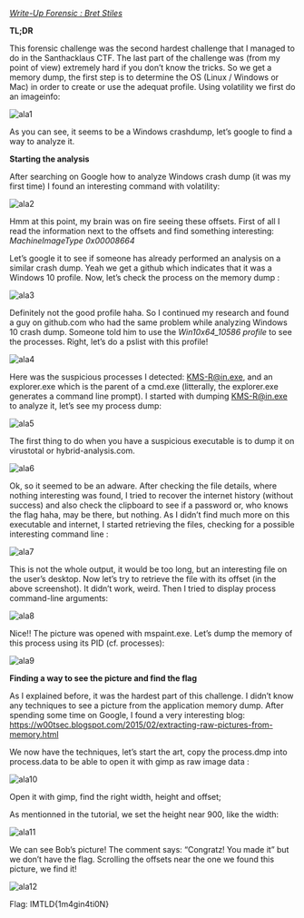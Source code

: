 <u>*Write-Up Forensic : Bret Stiles*</u>

**TL;DR**

This forensic challenge was the second hardest challenge that I managed to do in the Santhacklaus CTF. The last part of the challenge was (from my point of view) extremely hard if you don’t know the tricks. So we get a memory dump, the first step is to determine the OS (Linux / Windows or Mac) in order to create or use the adequat profile. Using volatility we first do an imageinfo:

![ala1](/home/storm/.config/libreoffice/4/user/gallery/ala1.png)

As you can see, it seems to be a Windows crashdump, let’s google to find a way to analyze it.

**Starting the analysis**

After searching on Google how to analyze Windows crash dump (it was my first time) I found an interesting command with volatility:

![ala2](/home/storm/.config/libreoffice/4/user/gallery/ala2.png)

Hmm at this point, my brain was on fire seeing these offsets. First of all I read the information next to the offsets and find something interesting: *MachineImageType 0x00008664*

Let’s google it to see if someone has already performed an analysis on a similar crash dump. Yeah we get a github which indicates that it was a Windows 10 profile. Now, let’s check the process on the memory dump :

![ala3](/home/storm/.config/libreoffice/4/user/gallery/ala3.png)

Definitely not the good profile haha. So I continued my research and found a guy on github.com who had the same problem while analyzing Windows 10 crash dump. Someone told him to use the *Win10x64\_10586 profile* to see the processes. Right, let’s do a pslist with this profile!

![ala4](/home/storm/.config/libreoffice/4/user/gallery/ala4.png)

Here was the suspicious processes I detected: <KMS-R@in.exe>, and an explorer.exe which is the parent of a cmd.exe (litterally, the explorer.exe generates a command line prompt). I started with dumping <KMS-R@in.exe> to analyze it, let’s see my process dump:

![ala5](/home/storm/.config/libreoffice/4/user/gallery/ala5.png)

The first thing to do when you have a suspicious executable is to dump it on virustotal or hybrid-analysis.com.

![ala6](/home/storm/.config/libreoffice/4/user/gallery/ala6.png)

Ok, so it seemed to be an adware. After checking the file details, where nothing interesting was found, I tried to recover the internet history (without success) and also check the clipboard to see if a password or, who knows the flag haha, may be there, but nothing. As I didn’t find much more on this executable and internet, I started retrieving the files, checking for a possible interesting command line :

![ala7](/home/storm/.config/libreoffice/4/user/gallery/ala7.png)

This is not the whole output, it would be too long, but an interesting file on the user’s desktop. Now let’s try to retrieve the file with its offset (in the above screenshot). It didn’t work, weird. Then I tried to display process command-line arguments:

![ala8](/home/storm/.config/libreoffice/4/user/gallery/ala8.png)

Nice!! The picture was opened with mspaint.exe. Let’s dump the memory of this process using its PID (cf. processes):

![ala9](/home/storm/.config/libreoffice/4/user/gallery/ala9.png)

**Finding a way to see the picture and find the flag**

As I explained before, it was the hardest part of this challenge. I didn’t know any techniques to see a picture from the application memory dump. After spending some time on Google, I found a very interesting blog: <https://w00tsec.blogspot.com/2015/02/extracting-raw-pictures-from-memory.html>

We now have the techniques, let’s start the art, copy the process.dmp into process.data to be able to open it with gimp as raw image data :

![ala10](/home/storm/.config/libreoffice/4/user/gallery/ala10.png)

Open it with gimp, find the right width, height and offset;

As mentionned in the tutorial, we set the height near 900, like the width:

![ala11](/home/storm/.config/libreoffice/4/user/gallery/ala11.png)

We can see Bob’s picture! The comment says: “Congratz! You made it” but we don’t have the flag. Scrolling the offsets near the one we found this picture, we find it!

![ala12](/home/storm/.config/libreoffice/4/user/gallery/ala12.png)

Flag: IMTLD{1m4gin4ti0N}

